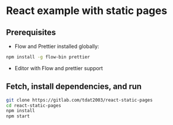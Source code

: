 # React example with static pages

## Prerequisites
* Flow and Prettier installed globally:
```sh
npm install -g flow-bin prettier
```
* Editor with Flow and prettier support

## Fetch, install dependencies, and run
```sh
git clone https://gitlab.com/tdat2003/react-static-pages
cd react-static-pages
npm install
npm start
```
